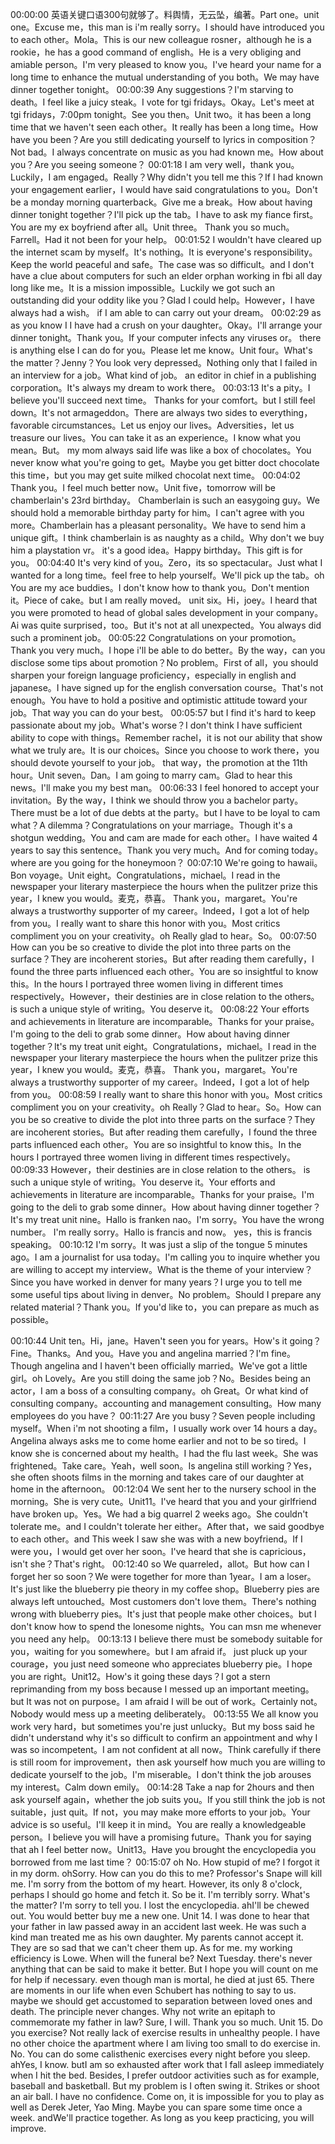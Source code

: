 00:00:00
英语关键口语300句就够了。料舆情，无云坠，编著。Part one。unit one。Excuse me，this man is i'm really sorry。I should have introduced you to each other。Mola。This is our new colleague rosner，although he is a rookie，he has a good command of english。He is a very obliging and amiable person。I'm very pleased to know you。I've heard your name for a long time to enhance the mutual understanding of you both。We may have dinner together tonight。
00:00:39
Any suggestions？I'm starving to death。I feel like a juicy steak。I vote for tgi fridays。Okay。Let's meet at tgi fridays，7:00pm tonight。See you then。Unit two。it has been a long time that we haven't seen each other。It really has been a long time。How have you been？Are you still dedicating yourself to lyrics in composition？Not bad。I always concentrate on music as you had known me。How about you？Are you seeing someone？
00:01:18
I am very well，thank you。Luckily，I am engaged。Really？Why didn't you tell me this？If I had known your engagement earlier，I would have said congratulations to you。Don't be a monday morning quarterback。Give me a break。How about having dinner tonight together？I'll pick up the tab。I have to ask my fiance first。You are my ex boyfriend after all。Unit three。 Thank you so much。Farrell。Had it not been for your help。
00:01:52
I wouldn't have cleared up the internet scam by myself。It's nothing。It is everyone's responsibility。Keep the world peaceful and safe。The case was so difficult。and I don't have a clue about computers for such an elder orphan working in fbi all day long like me。It is a mission impossible。Luckily we got such an outstanding did your oddity like you？Glad I could help。However，I have always had a wish。 if I am able to can carry out your dream。
00:02:29
 as as you know I I have had a crush on your daughter。Okay。I'll arrange your dinner tonight。Thank you。If your computer infects any viruses or。 there is anything else I can do for you。Please let me know。Unit four。What's the matter？Jenny？You look very depressed。Nothing only that I failed in an interview for a job。What kind of job。 an editor in chief in a publishing corporation。It's always my dream to work there。
00:03:13
It's a pity。I believe you'll succeed next time。 Thanks for your comfort。but I still feel down。It's not armageddon。There are always two sides to everything，favorable circumstances。Let us enjoy our lives。Adversities，let us treasure our lives。You can take it as an experience。I know what you mean。But。 my mom always said life was like a box of chocolates。You never know what you're going to get。Maybe you get bitter doct chocolate this time，but you may get suite milked chocolat next time。
00:04:02
Thank you。I feel much better now。Unit five，tomorrow will be chamberlain's 23rd birthday。 Chamberlain is such an easygoing guy。We should hold a memorable birthday party for him。I can't agree with you more。Chamberlain has a pleasant personality。We have to send him a unique gift。I think chamberlain is as naughty as a child。Why don't we buy him a playstation vr。 it's a good idea。Happy birthday。This gift is for you。
00:04:40
It's very kind of you。Zero，its so spectacular。Just what I wanted for a long time。feel free to help yourself。We'll pick up the tab。oh You are my ace buddies。I don't know how to thank you。Don't mention it。Piece of cake。but I am really moved。 unit six。Hi，joey。I heard that you were promoted to head of global sales development in your company。 Ai was quite surprised，too。But it's not at all unexpected。You always did such a prominent job。
00:05:22
Congratulations on your promotion。Thank you very much。I hope i'll be able to do better。By the way，can you disclose some tips about promotion？No problem。First of all，you should sharpen your foreign language proficiency，especially in english and japanese。I have signed up for the english conversation course。That's not enough。You have to hold a positive and optimistic attitude toward your job。That way you can do your best。
00:05:57
but I find it's hard to keep passionate about my job。What's worse？I don't think I have sufficient ability to cope with things。Remember rachel，it is not our ability that show what we truly are。It is our choices。Since you choose to work there，you should devote yourself to your job。 that way，the promotion at the 11th hour。Unit seven。Dan。I am going to marry cam。Glad to hear this news。I'll make you my best man。
00:06:33
I feel honored to accept your invitation。By the way，I think we should throw you a bachelor party。 There must be a lot of due debts at the party。but I have to be loyal to cam what？A dilemma？Congratulations on your marriage。Though it's a shotgun wedding。You and cam are made for each other。I have waited 4 years to say this sentence。Thank you very much。And for coming today。where are you going for the honeymoon？
00:07:10
We're going to hawaii。Bon voyage。Unit eight。Congratulations，michael。I read in the newspaper your literary masterpiece the hours when the pulitzer prize this year，I knew you would。麦克，恭喜。 Thank you，margaret。You're always a trustworthy supporter of my career。Indeed，I got a lot of help from you。I really want to share this honor with you。Most critics compliment you on your creativity。oh Really glad to hear。So。
00:07:50
How can you be so creative to divide the plot into three parts on the surface？They are incoherent stories。But after reading them carefully，I found the three parts influenced each other。You are so insightful to know this。In the hours I portrayed three women living in different times respectively。However，their destinies are in close relation to the others。 is such a unique style of writing。You deserve it。
00:08:22
Your efforts and achievements in literature are incomparable。Thanks for your praise。I'm going to the deli to grab some dinner。How about having dinner together？It's my treat unit eight。Congratulations，michael。I read in the newspaper your literary masterpiece the hours when the pulitzer prize this year，I knew you would。麦克，恭喜。 Thank you，margaret。You're always a trustworthy supporter of my career。Indeed，I got a lot of help from you。
00:08:59
I really want to share this honor with you。Most critics compliment you on your creativity。oh Really？Glad to hear。So。How can you be so creative to divide the plot into three parts on the surface？They are incoherent stories。But after reading them carefully，I found the three parts influenced each other。You are so insightful to know this。In the hours I portrayed three women living in different times respectively。
00:09:33
However，their destinies are in close relation to the others。 is such a unique style of writing。You deserve it。Your efforts and achievements in literature are incomparable。Thanks for your praise。I'm going to the deli to grab some dinner。How about having dinner together？It's my treat unit nine。Hallo is franken nao。I'm sorry。You have the wrong number。 I'm really sorry。Hallo is francis and now。 yes，this is francis speaking。
00:10:12
I'm sorry。It was just a slip of the tongue 5 minutes ago。I am a journalist for usa today。I'm calling you to inquire whether you are willing to accept my interview。What is the theme of your interview？Since you have worked in denver for many years？I urge you to tell me some useful tips about living in denver。No problem。Should I prepare any related material？Thank you。If you'd like to，you can prepare as much as possible。

00:10:44
Unit ten。Hi，jane。Haven't seen you for years。How's it going？Fine。Thanks。And you。Have you and angelina married？I'm fine。Though angelina and I haven't been officially married。We've got a little girl。oh Lovely。Are you still doing the same job？No。Besides being an actor，I am a boss of a consulting company。oh Great。Or what kind of consulting company。accounting and management consulting。How many employees do you have？
00:11:27
Are you busy？Seven people including myself。When i'm not shooting a film，I usually work over 14 hours a day。Angelina always asks me to come home earlier and not to be so tired。I know she is concerned about my health。I had the flu last week。She was frightened。Take care。Yeah，well soon。Is angelina still working？Yes，she often shoots films in the morning and takes care of our daughter at home in the afternoon。
00:12:04
We sent her to the nursery school in the morning。She is very cute。Unit11。I've heard that you and your girlfriend have broken up。Yes。We had a big quarrel 2 weeks ago。She couldn't tolerate me。and I couldn't tolerate her either。After that，we said goodbye to each other。and This week I saw she was with a new boyfriend。If I were you，I would get over her soon。I've heard that she is capricious，isn't she？That's right。
00:12:40
so We quarreled，allot。But how can I forget her so soon？We were together for more than 1year。I am a loser。It's just like the blueberry pie theory in my coffee shop。Blueberry pies are always left untouched。Most customers don't love them。There's nothing wrong with blueberry pies。It's just that people make other choices。but I don't know how to spend the lonesome nights。You can msn me whenever you need any help。
00:13:13
I believe there must be somebody suitable for you，waiting for you somewhere。but I am afraid if。 just pluck up your courage，you just need someone who appreciates blueberry pie。I hope you are right。Unit12。How's it going these days？I got a stern reprimanding from my boss because I messed up an important meeting。but It was not on purpose。I am afraid I will be out of work。Certainly not。Nobody would mess up a meeting deliberately。
00:13:55
We all know you work very hard，but sometimes you're just unlucky。But my boss said he didn't understand why it's so difficult to confirm an appointment and why I was so incompetent。I am not confident at all now。Think carefully if there is still room for improvement，then ask yourself how much you are willing to dedicate yourself to the job。I'm miserable。I don't think the job arouses my interest。Calm down emily。
00:14:28
Take a nap for 2hours and then ask yourself again，whether the job suits you。If you still think the job is not suitable，just quit。If not，you may make more efforts to your job。Your advice is so useful。I'll keep it in mind。You are really a knowledgeable person。I believe you will have a promising future。Thank you for saying that ah I feel better now。Unit13。Have you brought the encyclopedia you borrowed from me last time？
00:15:07
oh No. How stupid of me? I forgot it in my dorm. ohSorry. How can you do this to me? Professor's Snape will kill me. I'm sorry from the bottom of my heart. However, its only 8 o'clock, perhaps I should go home and fetch it. So be it. I'm terribly sorry. What's the matter? I'm sorry to tell you. I lost the encyclopedia. ahI'll be chewed out. You would better buy me a new one. Unit 14. I was done to hear that your father in law passed away in an accident last week. He was such a kind man treated me as his own daughter. My parents cannot accept it. They are so sad that we can't cheer them up. As for me. my working efficiency is Lowe. When will the funeral be? Next Tuesday. there's never anything that can be said to make it better. But I hope you will count on me for help if necessary. even though man is mortal, he died at just 65. There are moments in our life when even Schubert has nothing to say to us. maybe we should get accustomed to separation between loved ones and death. The principle never changes. Why not write an epitaph to commemorate my father in law? Sure, I will. Thank you so much. Unit 15. Do you exercise? Not really lack of exercise results in unhealthy people. I have no other choice the apartment where I am living too small to do exercise in. No. You can do some calisthenic exercises every night before you sleep. ahYes, I know. butI am so exhausted after work that I fall asleep immediately when I hit the bed. Besides, I prefer outdoor activities such as for example, baseball and basketball. But my problem is I often swing it. Strikes or shoot an air ball. I have no confidence. Come on, it is impossible for you to play as well as Derek Jeter, Yao Ming. Maybe you can spare some time once a week. andWe'll practice together. As long as you keep practicing, you will improve.

